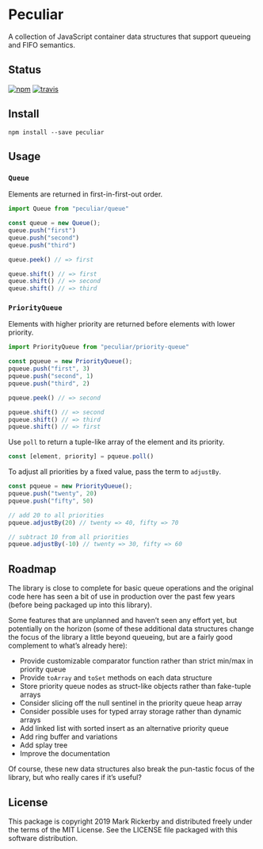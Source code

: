 # Peculiar

A collection of JavaScript container data structures that support queueing and FIFO semantics.

## Status

[![npm](https://img.shields.io/npm/v/peculiar.svg)](https://npmjs.org/package/peculiar)
[![travis](https://img.shields.io/travis/maetl/peculiar.svg)](https://travis-ci.org/maetl/peculiar)

## Install

```
npm install --save peculiar
```

## Usage

### `Queue`

Elements are returned in first-in-first-out order.

```js
import Queue from "peculiar/queue"

const queue = new Queue();
queue.push("first")
queue.push("second")
queue.push("third")

queue.peek() // => first

queue.shift() // => first
queue.shift() // => second
queue.shift() // => third
```

### `PriorityQueue`

Elements with higher priority are returned before elements with lower priority.

```js
import PriorityQueue from "peculiar/priority-queue"

const pqueue = new PriorityQueue();
pqueue.push("first", 3)
pqueue.push("second", 1)
pqueue.push("third", 2)

pqueue.peek() // => second

pqueue.shift() // => second
pqueue.shift() // => third
pqueue.shift() // => first
```

Use `poll` to return a tuple-like array of the element and its priority.

```js
const [element, priority] = pqueue.poll()
```

To adjust all priorities by a fixed value, pass the term to `adjustBy`.

```js
const pqueue = new PriorityQueue();
pqueue.push("twenty", 20)
pqueue.push("fifty", 50)

// add 20 to all priorities
pqueue.adjustBy(20) // twenty => 40, fifty => 70

// subtract 10 from all priorities
pqueue.adjustBy(-10) // twenty => 30, fifty => 60
```

## Roadmap

The library is close to complete for basic queue operations and the original code here has seen a bit of use in production over the past few years (before being packaged up into this library).

Some features that are unplanned and haven’t seen any effort yet, but potentially on the horizon (some of these additional data structures change the focus of the library a little beyond queueing, but are a fairly good complement to what’s already here):

- Provide customizable comparator function rather than strict min/max in priority queue
- Provide `toArray` and `toSet` methods on each data structure
- Store priority queue nodes as struct-like objects rather than fake-tuple arrays
- Consider slicing off the null sentinel in the priority queue heap array
- Consider possible uses for typed array storage rather than dynamic arrays
- Add linked list with sorted insert as an alternative priority queue
- Add ring buffer and variations
- Add splay tree
- Improve the documentation

Of course, these new data structures also break the pun-tastic focus of the library, but who really cares if it’s useful?

## License

This package is copyright 2019 Mark Rickerby and distributed freely under the terms of the MIT License. See the LICENSE file packaged with this software distribution.
